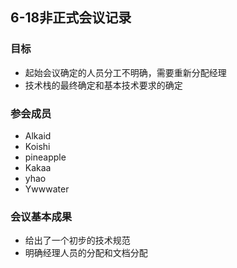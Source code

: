 ## 6-18非正式会议记录

### 目标

- 起始会议确定的人员分工不明确，需要重新分配经理
- 技术栈的最终确定和基本技术要求的确定

### 参会成员

- Alkaid
- Koishi
- pineapple
- Kakaa
- yhao
- Ywwwater

### 会议基本成果

- 给出了一个初步的技术规范
- 明确经理人员的分配和文档分配